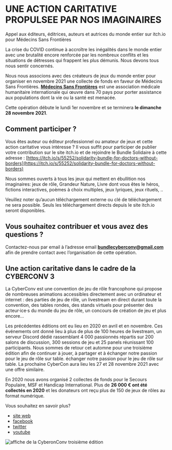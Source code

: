# UNE ACTION CARITATIVE PROPULSEE PAR NOS IMAGINAIRES
Appel aux éditeurs, éditrices, auteurs et autrices du monde entier sur itch.io pour Médecins Sans Frontières

La crise du COVID continue à accroître les inégalités dans le monde entier avec une brutalité encore renforcée par les nombreux conflits et les situations de détresses qui frappent les plus démunis. Nous devons tous nous sentir concernés.

Nous nous associons avec des créateurs de jeux du monde entier pour organiser en novembre 2021 une collecte de fonds en faveur de Médecins Sans Frontières. **[Médecins Sans Frontières](https://www.msf.fr/)** est une association médicale humanitaire internationale qui œuvre dans 70 pays pour porter assistance aux populations dont la vie ou la santé est menacée. 

Cette opération débute le lundi 1er novembre et se terminera **le dimanche 28 novembre 2021**.

##  Comment participer ? 
Vous êtes auteur ou éditeur professionnel ou amateur de jeux et cette action caritative vous intéresse ?  Il vous suffit pour participer de publier votre contribution sur le site itch.io et de rejoindre le Bundle Solidaire à cette adresse : [https://itch.io/s/55252/solidarity-bundle-for-doctors-without-borders](https://itch.io/s/55252/solidarity-bundle-for-doctors-without-borders)

Nous sommes ouverts à tous les jeux qui mettent en ébullition nos imaginaires: jeux de rôle, Grandeur Nature, Livre dont vous êtes le héros, fictions interactives, poèmes à choix multiples, jeux lyriques, jeux rituels, .. 

Veuillez noter qu’aucun téléchargement externe ou clé de téléchargement ne sera possible. Seuls les téléchargement directs depuis le site itch.io seront disponibles.

## Vous souhaitez contribuer et vous avez des questions ?
Contactez-nous par email à l’adresse email **[bundlecyberconv@gmail.com](mailto:bundlecyberconv@gmail.com)** afin de prendre contact avec l’organisation de cette opération.

## Une action caritative dans le cadre de la CYBERCONV 3
La CyberConv est une convention de jeu de rôle francophone qui propose de nombreuses animations accessibles directement avec un ordinateur et internet : des parties de jeu de rôle, un livestream en direct durant toute la convention, des tables rondes, des stands virtuels pour présenter des acteur·ice·s du monde du jeu de rôle, un concours de création de jeu et plus encore…  

Les précédentes éditions ont eu lieu en 2020 en avril et en novembre. Ces événements ont donné lieu à plus de plus de 100 heures de livestream, un serveur Discord dédié rassemblant 4 000 passionnés répartis sur 200 salons de discussion, 300 sessions de jeu et 25 panels réunissant 100 participants.  Nous sommes de retour cet automne pour une troisième édition afin de continuer à jouer, à partager et à échanger notre passion pour le jeu de rôle sur table. échanger notre passion pour le jeu de rôle sur table. La prochaine CyberCon aura lieu les 27 et 28 novembre 2021 avec une offre similaire.  

En 2020 nous avons organisé 2 collectes de fonds pour le Secours Populaire, MSF et Handicap International. Plus de **26 000 € ont été collectés en 2020** et les donateurs ont reçu plus de 150 de jeux de rôles au format numérique.  


Vous souhaitez en savoir plus? 
- [site web](https://cyberconv.com)
- [facebook](https://www.facebook.com/cyberconv)
- [twitter](https://twitter.com/cyber_conv)
- [youtube](https://www.facebook.com/cyberconv/)


![affiche de la CyberonConv troisième édition](https://i.imgur.com/Jm4BZnK.jpeg)



